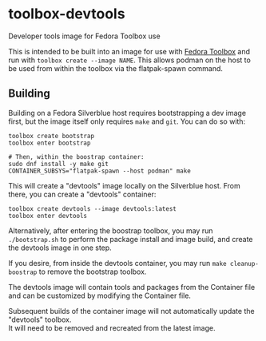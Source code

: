 # toolbox-devtools
Developer tools image for Fedora Toolbox use

This is intended to be built into an image for use with [Fedora Toolbox](https://docs.fedoraproject.org/en-US/fedora-silverblue/toolbox/) and run with `toolbox create --image NAME`. This allows podman on the host to be used from within the toolbox via the flatpak-spawn command.

## Building

Building on a Fedora Silverblue host requires bootstrapping a dev image first, but the image itself only requires `make` and `git`.  You can do so with:

```shell
toolbox create bootstrap
toolbox enter bootstrap

# Then, within the boostrap container:
sudo dnf install -y make git
CONTAINER_SUBSYS="flatpak-spawn --host podman" make
```

This will create a "devtools" image locally on the Silverblue host.  From there, you can create a "devtools" container:

```shell
toolbox create devtools --image devtools:latest
toolbox enter devtools
```

Alternatively, after entering the boostrap toolbox, you may run `./bootstrap.sh` to perform the package install and image build, and create the devtools image in one step.

If you desire, from inside the devtools container, you may run `make cleanup-boostrap` to remove the bootstrap toolbox.

The devtools image will contain tools and packages from the Container file and can be customized by modifying the Container file.

Subsequent builds of the container image will not automatically update the "devtools" toolbox.  
It will need to be removed and recreated from the latest image.

